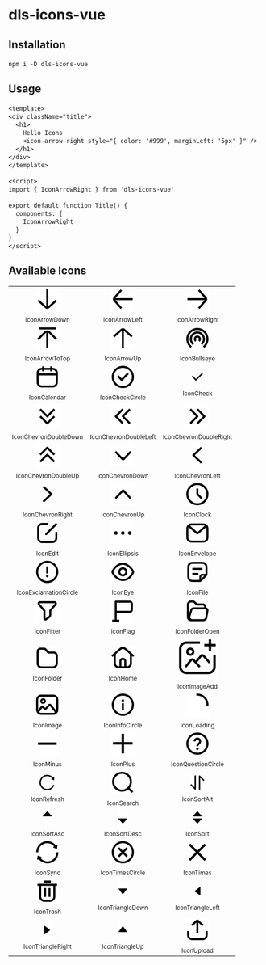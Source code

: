 # dls-icons-vue

## Installation

```shell
npm i -D dls-icons-vue
```

## Usage

```vue
<template>
<div className="title">
  <h1>
    Hello Icons
    <icon-arrow-right style="{ color: '#999', marginLeft: '5px' }" />
  </h1>
</div>
</template>

<script>
import { IconArrowRight } from 'dls-icons-vue'

export default function Title() {
  components: {
    IconArrowRight
  }
}
</script>
```

## Available Icons

<table><tbody><tr><td align="center"><img src="../../svg/arrow-down.svg"/><br/><sub>IconArrowDown</sub></td><td align="center"><img src="../../svg/arrow-left.svg"/><br/><sub>IconArrowLeft</sub></td><td align="center"><img src="../../svg/arrow-right.svg"/><br/><sub>IconArrowRight</sub></td></tr><tr><td align="center"><img src="../../svg/arrow-to-top.svg"/><br/><sub>IconArrowToTop</sub></td><td align="center"><img src="../../svg/arrow-up.svg"/><br/><sub>IconArrowUp</sub></td><td align="center"><img src="../../svg/bullseye.svg"/><br/><sub>IconBullseye</sub></td></tr><tr><td align="center"><img src="../../svg/calendar.svg"/><br/><sub>IconCalendar</sub></td><td align="center"><img src="../../svg/check-circle.svg"/><br/><sub>IconCheckCircle</sub></td><td align="center"><img src="../../svg/check.svg"/><br/><sub>IconCheck</sub></td></tr><tr><td align="center"><img src="../../svg/chevron-double-down.svg"/><br/><sub>IconChevronDoubleDown</sub></td><td align="center"><img src="../../svg/chevron-double-left.svg"/><br/><sub>IconChevronDoubleLeft</sub></td><td align="center"><img src="../../svg/chevron-double-right.svg"/><br/><sub>IconChevronDoubleRight</sub></td></tr><tr><td align="center"><img src="../../svg/chevron-double-up.svg"/><br/><sub>IconChevronDoubleUp</sub></td><td align="center"><img src="../../svg/chevron-down.svg"/><br/><sub>IconChevronDown</sub></td><td align="center"><img src="../../svg/chevron-left.svg"/><br/><sub>IconChevronLeft</sub></td></tr><tr><td align="center"><img src="../../svg/chevron-right.svg"/><br/><sub>IconChevronRight</sub></td><td align="center"><img src="../../svg/chevron-up.svg"/><br/><sub>IconChevronUp</sub></td><td align="center"><img src="../../svg/clock.svg"/><br/><sub>IconClock</sub></td></tr><tr><td align="center"><img src="../../svg/edit.svg"/><br/><sub>IconEdit</sub></td><td align="center"><img src="../../svg/ellipsis.svg"/><br/><sub>IconEllipsis</sub></td><td align="center"><img src="../../svg/envelope.svg"/><br/><sub>IconEnvelope</sub></td></tr><tr><td align="center"><img src="../../svg/exclamation-circle.svg"/><br/><sub>IconExclamationCircle</sub></td><td align="center"><img src="../../svg/eye.svg"/><br/><sub>IconEye</sub></td><td align="center"><img src="../../svg/file.svg"/><br/><sub>IconFile</sub></td></tr><tr><td align="center"><img src="../../svg/filter.svg"/><br/><sub>IconFilter</sub></td><td align="center"><img src="../../svg/flag.svg"/><br/><sub>IconFlag</sub></td><td align="center"><img src="../../svg/folder-open.svg"/><br/><sub>IconFolderOpen</sub></td></tr><tr><td align="center"><img src="../../svg/folder.svg"/><br/><sub>IconFolder</sub></td><td align="center"><img src="../../svg/home.svg"/><br/><sub>IconHome</sub></td><td align="center"><img src="../../svg/image-add.svg"/><br/><sub>IconImageAdd</sub></td></tr><tr><td align="center"><img src="../../svg/image.svg"/><br/><sub>IconImage</sub></td><td align="center"><img src="../../svg/info-circle.svg"/><br/><sub>IconInfoCircle</sub></td><td align="center"><img src="../../svg/loading.svg"/><br/><sub>IconLoading</sub></td></tr><tr><td align="center"><img src="../../svg/minus.svg"/><br/><sub>IconMinus</sub></td><td align="center"><img src="../../svg/plus.svg"/><br/><sub>IconPlus</sub></td><td align="center"><img src="../../svg/question-circle.svg"/><br/><sub>IconQuestionCircle</sub></td></tr><tr><td align="center"><img src="../../svg/refresh.svg"/><br/><sub>IconRefresh</sub></td><td align="center"><img src="../../svg/search.svg"/><br/><sub>IconSearch</sub></td><td align="center"><img src="../../svg/sort-alt.svg"/><br/><sub>IconSortAlt</sub></td></tr><tr><td align="center"><img src="../../svg/sort-asc.svg"/><br/><sub>IconSortAsc</sub></td><td align="center"><img src="../../svg/sort-desc.svg"/><br/><sub>IconSortDesc</sub></td><td align="center"><img src="../../svg/sort.svg"/><br/><sub>IconSort</sub></td></tr><tr><td align="center"><img src="../../svg/sync.svg"/><br/><sub>IconSync</sub></td><td align="center"><img src="../../svg/times-circle.svg"/><br/><sub>IconTimesCircle</sub></td><td align="center"><img src="../../svg/times.svg"/><br/><sub>IconTimes</sub></td></tr><tr><td align="center"><img src="../../svg/trash.svg"/><br/><sub>IconTrash</sub></td><td align="center"><img src="../../svg/triangle-down.svg"/><br/><sub>IconTriangleDown</sub></td><td align="center"><img src="../../svg/triangle-left.svg"/><br/><sub>IconTriangleLeft</sub></td></tr><tr><td align="center"><img src="../../svg/triangle-right.svg"/><br/><sub>IconTriangleRight</sub></td><td align="center"><img src="../../svg/triangle-up.svg"/><br/><sub>IconTriangleUp</sub></td><td align="center"><img src="../../svg/upload.svg"/><br/><sub>IconUpload</sub></td></tr></tbody></table>
